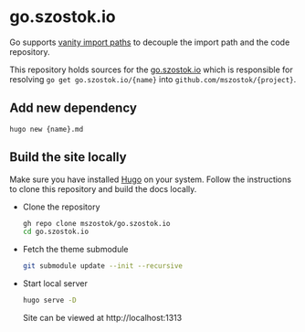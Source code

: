 # go.szostok.io

Go supports [vanity import paths](https://pkg.go.dev/cmd/go#hdr-Remote_import_paths) to decouple the import path and the code repository.

This repository holds sources for the [go.szostok.io](https://go.szostok.io) which is responsible for resolving `go get go.szostok.io/{name}` into `github.com/mszostok/{project}`.

## Add new dependency

```shell
hugo new {name}.md
```
## Build the site locally

Make sure you have installed [Hugo](https://gohugo.io) on your system. Follow the instructions to clone this repository and build the docs locally.

- Clone the repository

	```sh
	gh repo clone mszostok/go.szostok.io
	cd go.szostok.io
	```

- Fetch the theme submodule

	```sh
	git submodule update --init --recursive
	```

- Start local server

	```sh
	hugo serve -D
	```
	Site can be viewed at http://localhost:1313
